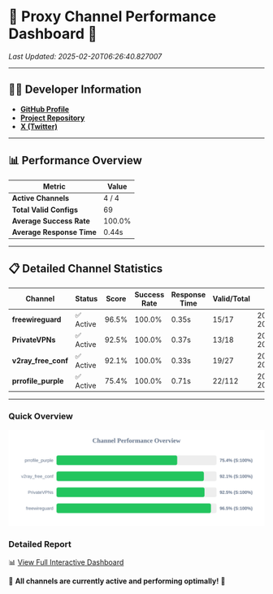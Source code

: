 # 🌟 Proxy Channel Performance Dashboard 🌟

_Last Updated: 2025-02-20T06:26:40.827007_

---

## 👩‍💻 Developer Information

- **[GitHub Profile](https://github.com/4n0nymou3)**  
- **[Project Repository](https://github.com/4n0nymou3/multi-proxy-config-fetcher)**  
- **[X (Twitter)](https://x.com/4n0nymou3)**  

---

## 📊 Performance Overview

| Metric                | Value       |
|-----------------------|-------------|
| **Active Channels**   | 4 / 4       |
| **Total Valid Configs** | 69          |
| **Average Success Rate** | 100.0%      |
| **Average Response Time** | 0.44s       |

---

## 📋 Detailed Channel Statistics

| Channel          | Status     | Score  | Success Rate | Response Time | Valid/Total | Last Success               |
|------------------|------------|--------|--------------|---------------|-------------|----------------------------|
| **freewireguard**  | ✅ Active  | 96.5%  | 100.0% | 0.35s         | 15/17       | 2025-02-20T06:26:40.825702 |
| **PrivateVPNs**  | ✅ Active  | 92.5%  | 100.0% | 0.37s         | 13/18       | 2025-02-20T06:26:40.449810 |
| **v2ray_free_conf**  | ✅ Active  | 92.1%  | 100.0% | 0.33s         | 19/27       | 2025-02-20T06:26:40.045001 |
| **prrofile_purple**  | ✅ Active  | 75.4%  | 100.0% | 0.71s         | 22/112       | 2025-02-20T06:26:39.639175 |

---

### Quick Overview
<div align="center">
  <a href="https://raw.githubusercontent.com/nullluser/NullRepo/refs/heads/main/assets/channel_stats_chart.svg">
    <img src="https://raw.githubusercontent.com/nullluser/NullRepo/refs/heads/main/assets/channel_stats_chart.svg" alt="Source Performance Statistics" width="800">
  </a>
</div>

### Detailed Report
📊 [View Full Interactive Dashboard](https://htmlpreview.github.io/?https://github.com/nullluser/NullRepo/blob/main/assets/performance_report.html)

🎉 **All channels are currently active and performing optimally!** 🎉
